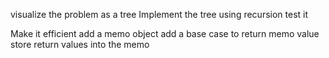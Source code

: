 visualize the problem as a tree
Implement the tree using recursion
test it

Make it efficient
add a memo object
add a base case to return memo value
store return values into the memo
